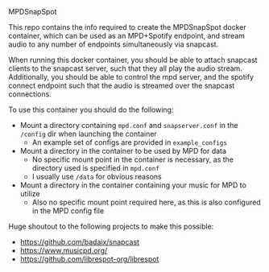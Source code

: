 MPDSnapSpot

This repo contains the info required to create the MPDSnapSpot docker container, which can be used as an MPD+Spotify endpoint, and stream audio to any number of endpoints simultaneously via snapcast.

When running this docker container, you should be able to attach snapcast clients to the snapcast server, such that they all play the audio stream. Additionally, you should be able to control the mpd server, and the spotify connect endpoint such that the audio is streamed over the snapcast connections.

To use this container you should do the following:
 - Mount a directory containing `mpd.conf` and `snapserver.conf` in the `/config` dir when launching the container
    - An example set of configs are provided in `example_configs`
 - Mount a directory in the container to be used by MPD for data
    - No specific mount point in the container is necessary, as the directory used is specified in `mpd.conf`
    - I usually use `/data` for obvious reasons
 - Mount a directory in the container containing your music for MPD to utilize
    - Also no specific mount point required here, as this is also configured in the MPD config file


Huge shoutout to the following projects to make this possible:
 - https://github.com/badaix/snapcast
 - https://www.musicpd.org/
 - https://github.com/librespot-org/librespot

